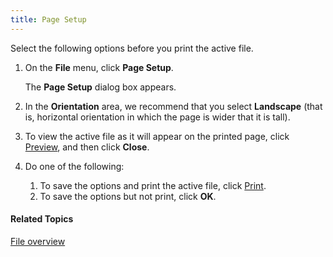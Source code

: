 ```yaml
---
title: Page Setup
---
```


Select the following options before you print the active file.

1. On the **File** menu, click **Page Setup**.

    The **Page Setup** dialog box appears.

1. In the **Orientation** area, we recommend that you select **Landscape** (that is, horizontal orientation in which the page is wider that it is tall).
1. To view the active file as it will appear on the printed page, click [Preview](print-preview), and then click **Close**.
1. Do one of the following:
   1. To save the options and print the active file, click [Print](print).
   1. To save the options but not print, click **OK**.

#### **Related Topics**
[File overview](overview)
